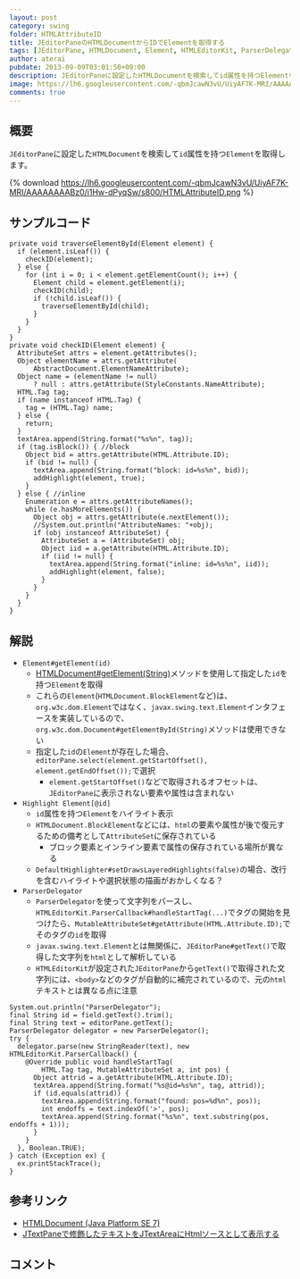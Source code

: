 ```yaml
---
layout: post
category: swing
folder: HTMLAttributeID
title: JEditorPaneのHTMLDocumentからIDでElementを取得する
tags: [JEditorPane, HTMLDocument, Element, HTMLEditorKit, ParserDelegator, Highlighter]
author: aterai
pubdate: 2013-09-09T03:01:50+09:00
description: JEditorPaneに設定したHTMLDocumentを検索してid属性を持つElementを取得します。
image: https://lh6.googleusercontent.com/-qbmJcawN3vU/UiyAF7K-MRI/AAAAAAAABz0/i1Hw-dPyqSw/s800/HTMLAttributeID.png
comments: true
---
```

## 概要
`JEditorPane`に設定した`HTMLDocument`を検索して`id`属性を持つ`Element`を取得します。

{% download https://lh6.googleusercontent.com/-qbmJcawN3vU/UiyAF7K-MRI/AAAAAAAABz0/i1Hw-dPyqSw/s800/HTMLAttributeID.png %}

## サンプルコード
<pre class="prettyprint"><code>private void traverseElementById(Element element) {
  if (element.isLeaf()) {
    checkID(element);
  } else {
    for (int i = 0; i &lt; element.getElementCount(); i++) {
      Element child = element.getElement(i);
      checkID(child);
      if (!child.isLeaf()) {
        traverseElementById(child);
      }
    }
  }
}
private void checkID(Element element) {
  AttributeSet attrs = element.getAttributes();
  Object elementName = attrs.getAttribute(
      AbstractDocument.ElementNameAttribute);
  Object name = (elementName != null)
      ? null : attrs.getAttribute(StyleConstants.NameAttribute);
  HTML.Tag tag;
  if (name instanceof HTML.Tag) {
    tag = (HTML.Tag) name;
  } else {
    return;
  }
  textArea.append(String.format("%s%n", tag));
  if (tag.isBlock()) { //block
    Object bid = attrs.getAttribute(HTML.Attribute.ID);
    if (bid != null) {
      textArea.append(String.format("block: id=%s%n", bid));
      addHighlight(element, true);
    }
  } else { //inline
    Enumeration e = attrs.getAttributeNames();
    while (e.hasMoreElements()) {
      Object obj = attrs.getAttribute(e.nextElement());
      //System.out.println("AttributeNames: "+obj);
      if (obj instanceof AttributeSet) {
        AttributeSet a = (AttributeSet) obj;
        Object iid = a.getAttribute(HTML.Attribute.ID);
        if (iid != null) {
          textArea.append(String.format("inline: id=%s%n", iid));
          addHighlight(element, false);
        }
      }
    }
  }
}
</code></pre>

## 解説
- `Element#getElement(id)`
    - [HTMLDocument#getElement(String)](http://docs.oracle.com/javase/jp/7/api/javax/swing/text/html/HTMLDocument.html#getElement%28java.lang.String%29)メソッドを使用して指定した`id`を持つ`Element`を取得
    - これらの`Element`(`HTMLDocument.BlockElement`など)は、`org.w3c.dom.Element`ではなく、`javax.swing.text.Element`インタフェースを実装しているので、`org.w3c.dom.Document#getElementById(String)`メソッドは使用できない
    - 指定した`id`の`Element`が存在した場合、`editorPane.select(element.getStartOffset(), element.getEndOffset());`で選択
        - `element.getStartOffset()`などで取得されるオフセットは、`JEditorPane`に表示されない要素や属性は含まれない
- `Highlight Element[@id]`
    - `id`属性を持つ`Element`をハイライト表示
    - `HTMLDocument.BlockElement`などには、`html`の要素や属性が後で復元するための備考として`AttributeSet`に保存されている
        - ブロック要素とインライン要素で属性の保存されている場所が異なる
    - `DefaultHighlighter#setDrawsLayeredHighlights(false)`の場合、改行を含むハイライトや選択状態の描画がおかしくなる？
- `ParserDelegator`
    - `ParserDelegator`を使って文字列をパースし、`HTMLEditorKit.ParserCallback#handleStartTag(...)`でタグの開始を見つけたら、`MutableAttributeSet#getAttribute(HTML.Attribute.ID);`でそのタグの`id`を取得
    - `javax.swing.text.Element`とは無関係に、`JEditorPane#getText()`で取得した文字列を`html`として解析している
    - `HTMLEditorKit`が設定された`JEditorPane`から`getText()`で取得された文字列には、`<body>`などのタグが自動的に補完されているので、元の`html`テキストとは異なる点に注意

<!-- dummy comment line for breaking list -->

<pre class="prettyprint"><code>System.out.println("ParserDelegator");
final String id = field.getText().trim();
final String text = editorPane.getText();
ParserDelegator delegator = new ParserDelegator();
try {
  delegator.parse(new StringReader(text), new HTMLEditorKit.ParserCallback() {
    @Override public void handleStartTag(
        HTML.Tag tag, MutableAttributeSet a, int pos) {
      Object attrid = a.getAttribute(HTML.Attribute.ID);
      textArea.append(String.format("%s@id=%s%n", tag, attrid));
      if (id.equals(attrid)) {
        textArea.append(String.format("found: pos=%d%n", pos));
        int endoffs = text.indexOf('&gt;', pos);
        textArea.append(String.format("%s%n", text.substring(pos, endoffs + 1)));
      }
    }
  }, Boolean.TRUE);
} catch (Exception ex) {
  ex.printStackTrace();
}
</code></pre>

## 参考リンク
- [HTMLDocument (Java Platform SE 7)](http://docs.oracle.com/javase/jp/7/api/javax/swing/text/html/HTMLDocument.html)
- [JTextPaneで修飾したテキストをJTextAreaにHtmlソースとして表示する](http://ateraimemo.com/Swing/HTMLEditorKit.html)

<!-- dummy comment line for breaking list -->

## コメント
